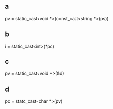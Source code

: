 ## a

pv = static_cast<void *\>(const_cast<string \*\>(ps))

## b

i = static_cast<int\>(*pc)

## c

pv = static_cast<void *\>(&d)

## d

pc = statc_cast<char *\>(pv)